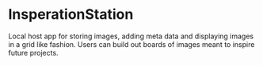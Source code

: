 # InsperationStation
Local host app for storing images, adding meta data and displaying images in a grid like fashion. Users can build out boards of images meant to inspire future projects.
